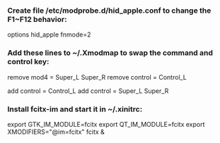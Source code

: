 ### Create file /etc/modprobe.d/hid_apple.conf to change the F1~F12 behavior:

options hid_apple fnmode=2

### Add these lines to ~/.Xmodmap to swap the command and control key:

remove mod4 = Super_L Super_R
remove control = Control_L

add control = Control_L
add control = Super_L Super_R

### Install fcitx-im and start it in ~/.xinitrc:

export GTK_IM_MODULE=fcitx
export QT_IM_MODULE=fcitx
export XMODIFIERS="@im=fcitx"
fcitx &
